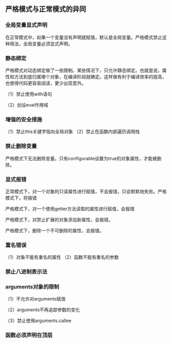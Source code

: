 ## 严格模式与正常模式的异同

### 全局变量显式声明
在正常模式中，如果一个变量没有声明就赋值，默认是全局变量。严格模式禁止这种用法，全局变量必须显式声明。

### 静态绑定
严格模式对动态绑定做了一些限制。某些情况下，只允许静态绑定。也就是说，属性和方法到底归属哪个对象，在编译阶段就确定。这样做有利于编译效率的提高，也使得代码更容易阅读，更少出现意外。

（1）禁止使用with语句

（2）创设eval作用域


### 增强的安全措施

（1）禁止this关键字指向全局对象
（2）禁止在函数内部遍历调用栈


### 禁止删除变量
严格模式下无法删除变量。只有configurable设置为true的对象属性，才能被删除。


### 显式报错
正常模式下，对一个对象的只读属性进行赋值，不会报错，只会默默地失败。严格模式下，将报错

严格模式下，对一个使用getter方法读取的属性进行赋值，会报错

严格模式下，对禁止扩展的对象添加新属性，会报错。

严格模式下，删除一个不可删除的属性，会报错。

### 重名错误

（1）对象不能有重名的属性
（2）函数不能有重名的参数


### 禁止八进制表示法

### arguments对象的限制

（1）不允许对arguments赋值

（2）arguments不再追踪参数的变化

（3）禁止使用arguments.callee


### 函数必须声明在顶层


